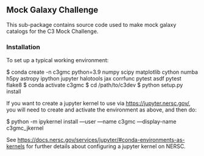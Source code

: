 ## Mock Galaxy Challenge

This sub-package contains source code used to make mock galaxy catalogs for the C3 Mock Challenge.

### Installation

To set up a typical working environment:

$ conda create -n c3gmc python=3.9 numpy scipy matplotlib cython numba h5py astropy ipython jupyter halotools jax corrfunc pytest asdf pytest flake8
$ conda activate c3gmc
$ cd /path/to/c3dev
$ python setup.py install

If you want to create a jupyter kernel to use via https://jupyter.nersc.gov/, you will need to create and activate the environment as above, and then do:

$ python -m ipykernel install —user —name c3gmc —display-name c3gmc_jkernel

See https://docs.nersc.gov/services/jupyter/#conda-environments-as-kernels for further details about configuring a jupyter kernel on NERSC.
